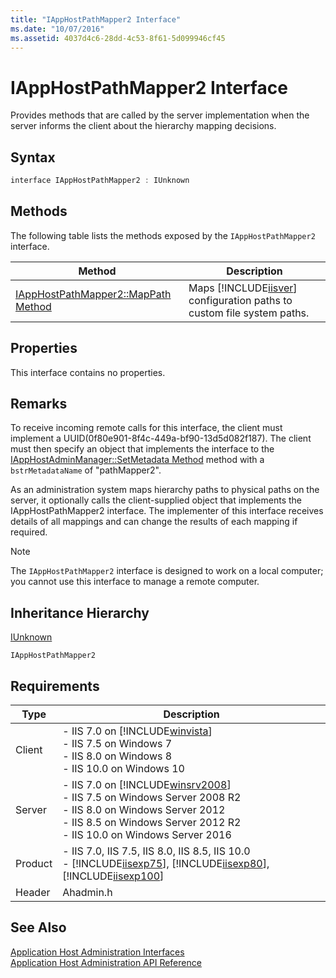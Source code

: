```yaml
---
title: "IAppHostPathMapper2 Interface"
ms.date: "10/07/2016"
ms.assetid: 4037d4c6-28dd-4c53-8f61-5d099946cf45
---
```

# IAppHostPathMapper2 Interface
Provides methods that are called by the server implementation when the server informs the client about the hierarchy mapping decisions.  
  
## Syntax  
  
```cpp  
interface IAppHostPathMapper2 : IUnknown  
```  
  
## Methods  
 The following table lists the methods exposed by the `IAppHostPathMapper2` interface.  
  
|Method|Description|  
|------------|-----------------|  
|[IAppHostPathMapper2::MapPath Method](../../web-development-reference/native-code-api-reference/iapphostpathmapper2-mappath-method.md)|Maps [!INCLUDE[iisver](../../wmi-provider/includes/iisver-md.md)] configuration paths to custom file system paths.|  
  
## Properties  
 This interface contains no properties.  
  
## Remarks  
 To receive incoming remote calls for this interface, the client must implement a UUID(0f80e901-8f4c-449a-bf90-13d5d082f187). The client must then specify an object that implements the interface to the [IAppHostAdminManager::SetMetadata Method](../../web-development-reference/native-code-api-reference/iapphostadminmanager-setmetadata-method.md) method with a `bstrMetadataName` of "pathMapper2".  
  
 As an administration system maps hierarchy paths to physical paths on the server, it optionally calls the client-supplied object that implements the IAppHostPathMapper2 interface. The implementer of this interface receives details of all mappings and can change the results of each mapping if required.  
  
> [!NOTE]
>  The `IAppHostPathMapper2` interface is designed to work on a local computer; you cannot use this interface to manage a remote computer.  
  
## Inheritance Hierarchy  
 [IUnknown](https://go.microsoft.com/fwlink/?LinkId=55951)  
  
 `IAppHostPathMapper2`  
  
## Requirements  
  
|Type|Description|  
|----------|-----------------|  
|Client|-   IIS 7.0 on [!INCLUDE[winvista](../../wmi-provider/includes/winvista-md.md)]<br />-   IIS 7.5 on Windows 7<br />-   IIS 8.0 on Windows 8<br />-   IIS 10.0 on Windows 10|  
|Server|-   IIS 7.0 on [!INCLUDE[winsrv2008](../../wmi-provider/includes/winsrv2008-md.md)]<br />-   IIS 7.5 on Windows Server 2008 R2<br />-   IIS 8.0 on Windows Server 2012<br />-   IIS 8.5 on Windows Server 2012 R2<br />-   IIS 10.0 on Windows Server 2016|  
|Product|-   IIS 7.0, IIS 7.5, IIS 8.0, IIS 8.5, IIS 10.0<br />-   [!INCLUDE[iisexp75](../../web-development-reference/native-code-api-reference/includes/iisexp75-md.md)], [!INCLUDE[iisexp80](../../web-development-reference/native-code-api-reference/includes/iisexp80-md.md)], [!INCLUDE[iisexp100](../../web-development-reference/native-code-api-reference/includes/iisexp100-md.md)]|  
|Header|Ahadmin.h|  
  
## See Also  
 [Application Host Administration Interfaces](../../web-development-reference/native-code-api-reference/application-host-administration-interfaces.md)   
 [Application Host Administration API Reference](../../web-development-reference/native-code-api-reference/application-host-administration-api-reference.md)

